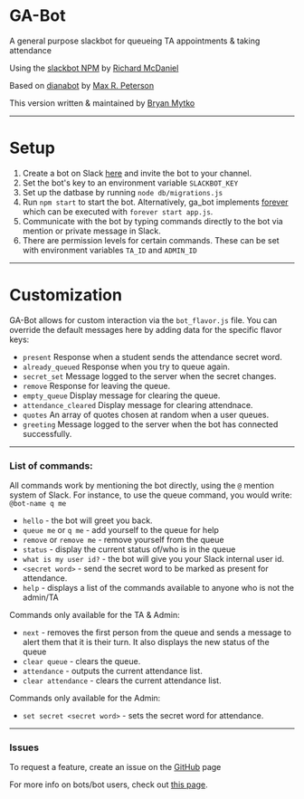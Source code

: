 # GA-Bot
A general purpose slackbot for queueing TA appointments & taking attendance

Using the [slackbot NPM](https://github.com/rmcdaniel/node-slackbot)
by [Richard McDaniel](https://github.com/rmcdaniel)

Based on [dianabot](https://github.com/maxrpeterson/dianabot) by [Max R. Peterson](https://github.com/maxrpeterson)

This version written & maintained by [Bryan Mytko](https://github.com/bryanmytko)

-----
# Setup

1. Create a bot on Slack [here](https://my.slack.com/services/new/bot) and invite the bot to your channel.
1. Set the bot's key to an environment variable `SLACKBOT_KEY`
1. Set up the datbase by running `node db/migrations.js`
1. Run `npm start` to start the bot. Alternatively, ga_bot implements [forever](https://www.npmjs.com/package/forever) which can be executed with `forever start app.js`.
1. Communicate with the bot by typing commands directly to the bot via mention or private message in Slack.
1. There are permission levels for certain commands. These can be set with environment variables `TA_ID` and `ADMIN_ID`

-------
# Customization

GA-Bot allows for custom interaction via the `bot_flavor.js` file. You can override the default messages here by adding data for the specific flavor keys:

- `present` Response when a student sends the attendance secret word.
- `already_queued` Response when you try to queue again.
- `secret_set` Message logged to the server when the secret changes.
- `remove` Response for leaving the queue.
- `empty_queue` Display message for clearing the queue.
- `attendance_cleared` Display message for clearing attendnace.
- `quotes` An array of quotes chosen at random when a user queues.
- `greeting` Message logged to the server when the bot has connected successfully.

-------

### List of commands:
All commands work by mentioning the bot directly, using the `@` mention system of Slack. For instance, to use the queue command, you would write: `@bot-name q me`
- `hello` - the bot will greet you back.
- `queue me` or `q me` - add yourself to the queue for help
- `remove` or `remove me` - remove yourself from the queue
- `status` - display the current status of/who is in the queue
- `what is my user id?` - the bot will give you your Slack internal user id.
- `<secret word>` - send the secret word to be marked as present for attendance.
- `help` - displays a list of the commands available to anyone who is not the admin/TA

Commands only available for the TA & Admin:
- `next` - removes the first person from the queue and sends a message to alert them that it is their turn. It also displays the new status of the queue
- `clear queue` - clears the queue.
- `attendance` - outputs the current attendance list.
- `clear attendance` - clears the current attendance list.

Commands only available for the Admin:
- `set secret <secret word>` - sets the secret word for attendance.

-------

### Issues

To request a feature, create an issue on the [GitHub](https://github.com/bryanmytko/ga-bot)  page

For more info on bots/bot users, check out [this page](https://api.slack.com/bot-users).
